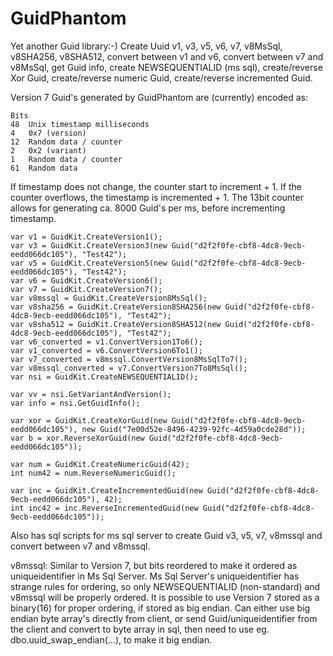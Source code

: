 # GuidPhantom
Yet another Guid library:-) Create Uuid v1, v3, v5, v6, v7, v8MsSql, v8SHA256, v8SHA512, convert between v1 and v6, convert between v7 and v8MsSql, get Guid info, create NEWSEQUENTIALID (ms sql), create/reverse Xor Guid, create/reverse numeric Guid, create/reverse incremented Guid.

Version 7 Guid's generated by GuidPhantom are (currently) encoded as:

	Bits	
	48	Unix timestamp milliseconds
	4	0x7 (version)
	12	Random data / counter
	2	0x2 (variant)
	1	Random data / counter
	61	Random data

If timestamp does not change, the counter start to increment + 1.
If the counter overflows, the timestamp is incremented + 1.
The 13bit counter allows for generating ca. 8000 Guid's per ms, before incrementing timestamp.

	var v1 = GuidKit.CreateVersion1();
	var v3 = GuidKit.CreateVersion3(new Guid("d2f2f0fe-cbf8-4dc8-9ecb-eedd066dc105"), "Test42");
	var v5 = GuidKit.CreateVersion5(new Guid("d2f2f0fe-cbf8-4dc8-9ecb-eedd066dc105"), "Test42");
	var v6 = GuidKit.CreateVersion6();
	var v7 = GuidKit.CreateVersion7();
	var v8mssql = GuidKit.CreateVersion8MsSql();
	var v8sha256 = GuidKit.CreateVersion8SHA256(new Guid("d2f2f0fe-cbf8-4dc8-9ecb-eedd066dc105"), "Test42");
	var v8sha512 = GuidKit.CreateVersion8SHA512(new Guid("d2f2f0fe-cbf8-4dc8-9ecb-eedd066dc105"), "Test42");
	var v6_converted = v1.ConvertVersion1To6();
	var v1_converted = v6.ConvertVersion6To1();
	var v7_converted = v8mssql.ConvertVersion8MsSqlTo7();
	var v8mssql_converted = v7.ConvertVersion7To8MsSql();
	var nsi = GuidKit.CreateNEWSEQUENTIALID();

	var vv = nsi.GetVariantAndVersion();
	var info = nsi.GetGuidInfo();

	var xor = GuidKit.CreateXorGuid(new Guid("d2f2f0fe-cbf8-4dc8-9ecb-eedd066dc105"), new Guid("7e00d52e-8496-4239-92fc-4d59a0cde28d"));
	var b = xor.ReverseXorGuid(new Guid("d2f2f0fe-cbf8-4dc8-9ecb-eedd066dc105"));

	var num = GuidKit.CreateNumericGuid(42);
	int num42 = num.ReverseNumericGuid();

	var inc = GuidKit.CreateIncrementedGuid(new Guid("d2f2f0fe-cbf8-4dc8-9ecb-eedd066dc105"), 42);
	int inc42 = inc.ReverseIncrementedGuid(new Guid("d2f2f0fe-cbf8-4dc8-9ecb-eedd066dc105"));

Also has sql scripts for ms sql server to create Guid v3, v5, v7, v8mssql and convert between v7 and v8mssql.

v8mssql: Similar to Version 7, but bits reordered to make it ordered as uniqueidentifier in Ms Sql Server.
Ms Sql Server's uniqueidentifier has strange rules for ordering, so only NEWSEQUENTIALID (non-standard) and v8mssql will be properly ordered.
It is possible to use Version 7 stored as a binary(16) for proper ordering, if stored as big endian. Can either use big endian byte array's directly from client,
or send Guid/uniqueidentifier from the client and convert to byte array in sql, then need to use eg. dbo.uuid_swap_endian(...), to make it big endian.
